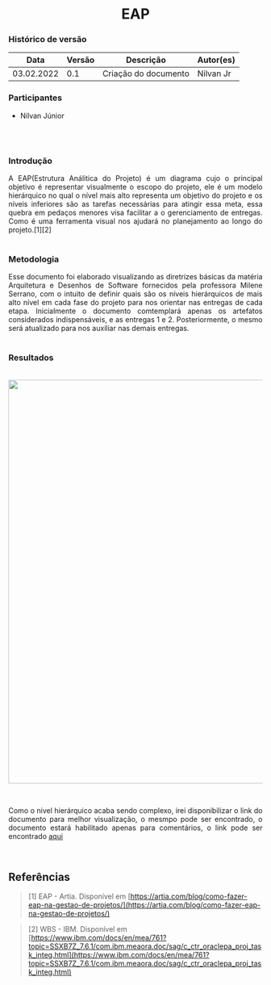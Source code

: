 # <center> EAP


### Histórico de versão<br>

|Data | Versão | Descrição | Autor(es)|
| -- | -- | -- | -- |
| 03.02.2022 | 0.1 | Criação do documento | Nilvan Jr|

### Participantes

* Nilvan Júnior

<br><br>


### Introdução
<div align="justify"> 
  A EAP(Estrutura Análitica do Projeto) é um diagrama cujo o principal objetivo é representar visualmente o escopo do projeto, ele é um modelo hierárquico no qual o nível mais alto representa um objetivo do projeto e os níveis inferiores são as tarefas necessárias para atingir essa meta, essa quebra em pedaços menores visa facilitar a o gerenciamento de entregas. Como é uma ferramenta visual nos ajudará no planejamento ao longo do projeto.[1][2]

</div><br>


### Metodologia
<div align="justify"> 
  Esse documento foi elaborado visualizando as diretrizes básicas da matéria Arquitetura e Desenhos de Software fornecidos pela professora Milene Serrano, com o intuito de definir quais são os níveis hierárquicos de mais alto nível em cada fase do projeto para nos orientar nas entregas de cada etapa. Inicialmente o documento comtemplará apenas os artefatos considerados indispensáveis, e as entregas 1 e 2. Posteriormente, o mesmo será atualizado para nos auxiliar nas demais entregas.
 
</div><br>

### Resultados
<div align="justify">

<p align = "center"> &emsp;&emsp; <img src="https://i.ibb.co/XF6NRY5/EAP-Kilimpinho.png" width="600" height="800"/> </p> <br>

  Como o nivel hierárquico acaba sendo complexo, irei disponibilizar o link do documento para melhor visualização, o mesmpo pode ser encontrado, o documento estará habilitado apenas para comentários, o link pode ser encontrado <a href="https://whimsical.com/eap-kilimpinho-CKGFzUujU6VNdGAi8HTBss">aqui</a>

</div><br>


## Referências

> [1] EAP - Artia. Disponível em [https://artia.com/blog/como-fazer-eap-na-gestao-de-projetos/](https://artia.com/blog/como-fazer-eap-na-gestao-de-projetos/)

> [2] WBS - IBM. Disponível em [https://www.ibm.com/docs/en/mea/761?topic=SSXB7Z_7.6.1/com.ibm.meaora.doc/sag/c_ctr_oraclepa_proj_task_integ.html](https://www.ibm.com/docs/en/mea/761?topic=SSXB7Z_7.6.1/com.ibm.meaora.doc/sag/c_ctr_oraclepa_proj_task_integ.html)